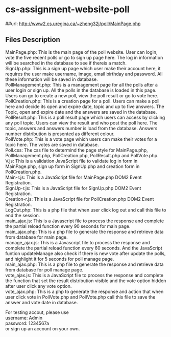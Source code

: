 # cs-assignment-website-poll

##url:
http://www2.cs.uregina.ca/~zheng32j/poll/MainPage.php <br/>

## Files Description
MainPage.php: This is the main page of the poll website. User can login, vote the five recent polls or go to sign up page here. The log in information will be searched in the database to see if thereis a match.<br/>
SignUp.php: This is a sign up page which user make their account here, it requires the user make username, image, email birthday and password. All these information will be saved in database.<br/>
PollManagement.php: This is a management page for all the polls after a user login or sign up. All the polls in the database is loaded in this page. Users can go to create a new poll, view the poll result or go to vote here.<br/>
PollCreation.php: This is a creation page for a poll. Users can make a poll here and decide its open and expire date, topic and up to five answers. The Topic, open and expire date and the answers are saved in the database. <br/>
PollResult.php: This is a poll result page which users can access by clicking any poll topic. Users can view the result and who post the poll here. The topic, answers and answers number is load from the database. Answers number distribution is presented as different colour. <br/>
PollVote.php: This is a vote page which users can make their votes for a topic here. The votes are saved in database.<br/>
Poll.css: The css file to determind the page style for MainPage.php, PollManagement.php, PollCreation.php, PollResult.php and PollVote.php.<br/>
V.js: This is a validation JavaScript file to validate log in form in MainPage.php, sign up form in SignUp.php and creation form in PollCreation.php.<br/>
Main-r.js: This is a JavaScript file for MainPage.php DOM2 Event Registration.<br/>
SignUp-r.js: This is a JavaScript file for SignUp.php DOM2 Event Registration.<br/>
Creation-r.js: This is a JavaScript file for PollCreation.php DOM2 Event Registration.<br/>
LogOut.php: This is a php file that when user click log out and call this file to end the session.<br/>
main_ajax.js: This is a Javascript file to process the response and complete the partial reload function every 90 seconds for main page.<br/>
main_ajax.php: This is a php file to generate the response and retrieve data from database for main page.<br/>
manage_ajax.js: This is a Javascript file to process the response and complete the partial reload function every 60 seconds. And the JavaScript funtion updateManage also check if there is new vote after update the polls, and highlight it for 5 seconds for poll manage page.<br/>
main_ajax.php: This is a php file to generate the response and retrieve data from database for poll manage page.<br/>
vote_ajax.js: This is a JavaScript file to process the response and complete the function that set the result distribution visible and the vote option hidden after user click any vote option.<br/>
vote_ajax.php: This is a php to generate the response and action that when user click vote in PollVote.php and PollVote.php call this file to save the answer and vote date in database.<br/>

For testing accout, please use <br/>
username: Admin <br/>
password: 1234567a<br/>
or sign up an account on your own.<br/>
